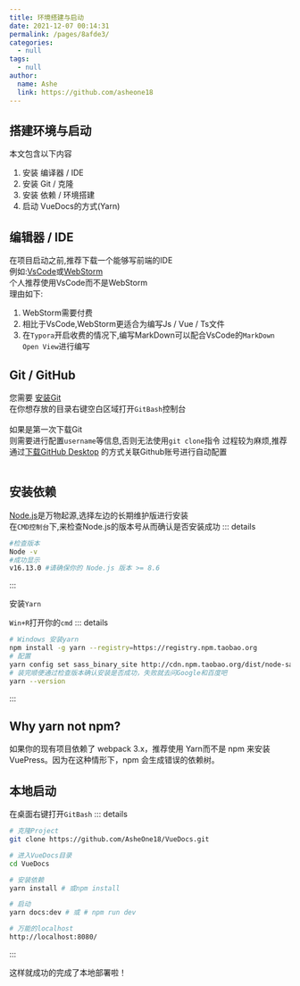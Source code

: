 ```yaml
---
title: 环境搭建与启动
date: 2021-12-07 00:14:31
permalink: /pages/8afde3/
categories:
  - null
tags:
  - null
author:
  name: Ashe
  link: https://github.com/asheone18
---
```

## 搭建环境与启动

本文包含以下内容<br>
1. 安装 编译器 / IDE
2. 安装 Git / 克隆
3. 安装 依赖 / 环境搭建
4. 启动 VueDocs的方式(Yarn)
   
## 编辑器 / IDE

在项目启动之前,推荐下载一个能够写前端的IDE<br>
例如:[VsCode](https://code.visualstudio.com/)或[WebStorm](https://www.jetbrains.com/webstorm/)<br>
个人推荐使用VsCode而不是WebStorm<br>
理由如下:<br>
1. WebStorm需要付费
2. 相比于VsCode,WebStorm更适合为编写Js / Vue / Ts文件
3. 在`Typora`开启收费的情况下,编写MarkDown可以配合VsCode的`MarkDown Open View`进行编写

## Git / GitHub

您需要 [安装Git](https://git-scm.com/downloads)<br>
在你想存放的目录右键空白区域打开`GitBash`控制台<br><br>
如果是第一次下载Git<br>
则需要进行配置`username`等信息,否则无法使用`git clone`指令
过程较为麻烦,推荐通过[下载GitHub Desktop](https://desktop.github.com/)
的方式关联Github账号进行自动配置<br>
<br>

## 安装依赖

[Node.js](https://nodejs.org/zh-cn/)是万物起源,选择左边的长期维护版进行安装<br>
在`CMD控制台`下,来检查Node.js的版本号从而确认是否安装成功
::: details
```bash
#检查版本
Node -v
#成功显示
v16.13.0 #请确保你的 Node.js 版本 >= 8.6
```
:::
<br>

安装`Yarn`

`Win+R`打开你的`cmd`
::: details
```bash
# Windows 安装yarn
npm install -g yarn --registry=https://registry.npm.taobao.org
# 配置
yarn config set sass_binary_site http://cdn.npm.taobao.org/dist/node-sass -g
# 装完顺便通过检查版本确认安装是否成功，失败就去问Google和百度吧
yarn --version
```
:::

## Why yarn not npm?
如果你的现有项目依赖了 webpack 3.x，推荐使用 Yarn而不是 npm 来安装 VuePress。因为在这种情形下，npm 会生成错误的依赖树。

## 本地启动
在桌面右键打开`GitBash`
::: details
```bash
# 克隆Project
git clone https://github.com/AsheOne18/VueDocs.git

# 进入VueDocs目录
cd VueDocs

# 安装依赖
yarn install # 或npm install 

# 启动
yarn docs:dev # 或 # npm run dev

# 万能的localhost
http://localhost:8080/
```
:::

这样就成功的完成了本地部署啦！
